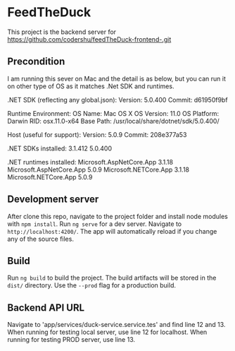 # FeedTheDuck

This project is the backend server for https://github.com/codershu/feedTheDuck-frontend-.git

## Precondition

I am running this sever on Mac and the detail is as below, but you can run it on other type of OS as it matches .Net SDK and runtimes.

.NET SDK (reflecting any global.json):
 Version:   5.0.400
 Commit:    d61950f9bf

Runtime Environment:
 OS Name:     Mac OS X
 OS Version:  11.0
 OS Platform: Darwin
 RID:         osx.11.0-x64
 Base Path:   /usr/local/share/dotnet/sdk/5.0.400/

Host (useful for support):
  Version: 5.0.9
  Commit:  208e377a53

.NET SDKs installed:
  3.1.412 
  5.0.400 

.NET runtimes installed:
  Microsoft.AspNetCore.App 3.1.18 
  Microsoft.AspNetCore.App 5.0.9 
  Microsoft.NETCore.App 3.1.18 
  Microsoft.NETCore.App 5.0.9 

## Development server

After clone this repo, navigate to the project folder and install node modules with `npm install`. Run `ng serve` for a dev server. Navigate to `http://localhost:4200/`. The app will automatically reload if you change any of the source files.

## Build

Run `ng build` to build the project. The build artifacts will be stored in the `dist/` directory. Use the `--prod` flag for a production build.

## Backend API URL

Navigate to 'app/services/duck-service.service.tes' and find line 12 and 13. When running for testing local server, use line 12 for localhost. When running for testing PROD server, use line 13.
